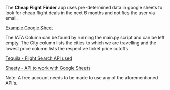 The **Cheap Flight Finder** app uses pre-determined data in google sheets to look for cheap flight deals in the next 6 months and notifies the user via email.

[Example Google Sheet](https://docs.google.com/spreadsheets/d/1YMK-kYDYwuiGZoawQy7zyDjEIU9u8oggCV4H2M9j7os/edit#gid=0)

The IATA Column can be found by running the main.py script and can be left empty. The City column lists the cities to which we are travelling and the lowest price column lists the respective ticket price cutoffs.

[Tequila - Flight Search API used](https://tequila.kiwi.com/)

[Sheety - API to work with Google Sheets](https://sheety.co/)

Note: A free account needs to be made to use any of the aforementioned API's.
